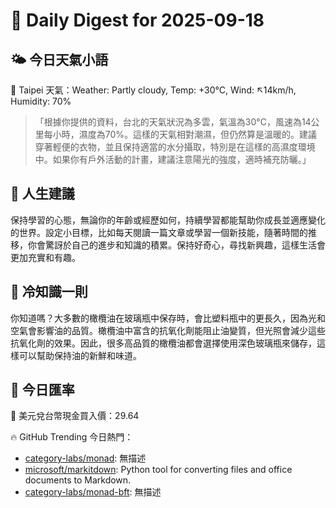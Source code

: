 # 🌅 Daily Digest for 2025-09-18

## 🌤️ 今日天氣小語
📍 Taipei 天氣：Weather: Partly cloudy, Temp: +30°C, Wind: ↖14km/h, Humidity: 70%
> 「根據你提供的資料，台北的天氣狀況為多雲，氣溫為30°C，風速為14公里每小時，濕度為70%。這樣的天氣相對潮濕，但仍然算是溫暖的。建議穿著輕便的衣物，並且保持適當的水分攝取，特別是在這樣的高濕度環境中。如果你有戶外活動的計畫，建議注意陽光的強度，適時補充防曬。」

## 💬 人生建議
保持學習的心態，無論你的年齡或經歷如何，持續學習都能幫助你成長並適應變化的世界。設定小目標，比如每天閱讀一篇文章或學習一個新技能，隨著時間的推移，你會驚訝於自己的進步和知識的積累。保持好奇心，尋找新興趣，這樣生活會更加充實和有趣。

## 🧠 冷知識一則
你知道嗎？大多數的橄欖油在玻璃瓶中保存時，會比塑料瓶中的更長久，因為光和空氣會影響油的品質。橄欖油中富含的抗氧化劑能阻止油變質，但光照會減少這些抗氧化劑的效果。因此，很多高品質的橄欖油都會選擇使用深色玻璃瓶來儲存，這樣可以幫助保持油的新鮮和味道。
## 💱 今日匯率
💱 美元兌台幣現金買入價：29.64

🔥 GitHub Trending 今日熱門：
- [category-labs/monad](https://github.com/category-labs/monad): 無描述
- [microsoft/markitdown](https://github.com/microsoft/markitdown): Python tool for converting files and office documents to Markdown.
- [category-labs/monad-bft](https://github.com/category-labs/monad-bft): 無描述

